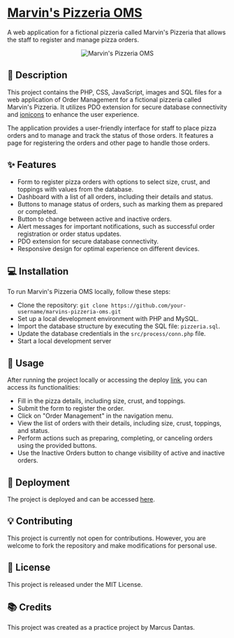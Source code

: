 # [Marvin's Pizzeria OMS](http://omarcusdantas.000.pe/marvinspizzeria/)
A web application for a fictional pizzeria called Marvin's Pizzeria that allows the staff to register and manage pizza orders.

<p align="center">
<img src="https://drive.google.com/uc?id=1-CWfdwnw1iHJ3YEFZ__MESRpOK4FWF5g" alt="Marvin's Pizzeria OMS"/>
</p>

## :speech_balloon: Description
This project contains the PHP, CSS, JavaScript, images and SQL files for a web application of Order Management for a fictional pizzeria called Marvin's Pizzeria. It utilizes PDO extension for secure database connectivity and [ionicons](https://ionic.io/ionicons/) to enhance the user experience.

The application provides a user-friendly interface for staff to place pizza orders and to manage and track the status of those orders. It features a page for registering the orders and other page to handle those orders.

## ✨ Features
* Form to register pizza orders with options to select size, crust, and toppings with values from the database.
* Dashboard with a list of all orders, including their details and status.
* Buttons to manage status of orders, such as marking them as prepared or completed.
* Button to change between active and inactive orders.
* Alert messages for important notifications, such as successful order registration or order status updates.
* PDO extension for secure database connectivity. 
* Responsive design for optimal experience on different devices.

## :computer:  Installation

To run Marvin's Pizzeria OMS locally, follow these steps:

* Clone the repository: `git clone https://github.com/your-username/marvins-pizzeria-oms.git`
* Set up a local development environment with PHP and MySQL.
* Import the database structure by executing the SQL file: `pizzeria.sql`.
* Update the database credentials in the `src/process/conn.php` file.
* Start a local development server

## :compass: Usage

After running the project locally or accessing the deploy [link](http://omarcusdantas.000.pe/marvinspizzeria/), you can access its functionalities:

* Fill in the pizza details, including size, crust, and toppings.
* Submit the form to register the order.
* Click on "Order Management" in the navigation menu.
* View the list of orders with their details, including size, crust, toppings, and status.
* Perform actions such as preparing, completing, or canceling orders using the provided buttons.
* Use the Inactive Orders button to change visibility of active and inactive orders.


## :rocket: Deployment
The project is deployed and can be accessed [here](http://omarcusdantas.000.pe/marvinspizzeria/).

## :bulb: Contributing
This project is currently not open for contributions. However, you are welcome to fork the repository and make modifications for personal use.

## :memo: License
This project is released under the MIT License.

## :books: Credits
This project was created as a practice project by Marcus Dantas.